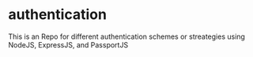# authentication
This is an Repo for different authentication schemes or streategies using NodeJS, ExpressJS, and PassportJS
